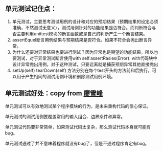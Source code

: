 
## 单元测试记住点：
1. 单元测试，主要思考测试用例的设计和对应的预期结果（预期结果的设定必须准确，不然测试无意义），测试用例针对的功能结果是否符合。而判断符合与否主要利用unittest模块的断言函数或是自己的判断产生一个断言结果。
2. assertEquel断言用例结果与预期结果是否符合。如果不符合会抛出断言异常。
3. 为什么还要对异常结果也要进行测试？因为异常也是期望的功能结果，所以也要测试，对于异常测试断言使用with self.assertRasies(Error): with代码块中设计异常抛出用例。对于这种测试，只要远离就是捕获预期异常其他直接抛出
4. setUp(self) tearDown(self) 方法分别在每个test开头的方法前和后执行，可以用于产生相同的测试用例环境和删除测试用例环境。

## 单元测试好处：copy from [廖雪峰](https://www.liaoxuefeng.com/wiki/1016959663602400/1017604210683936)
单元测试可以有效地测试某个程序模块的行为，是未来重构代码的信心保证。

单元测试的测试用例要覆盖常用的输入组合、边界条件和异常。

单元测试代码要非常简单，如果测试代码太复杂，那么测试代码本身就可能有bug。

单元测试通过了并不意味着程序就没有bug了，但是不通过程序肯定有bug。


